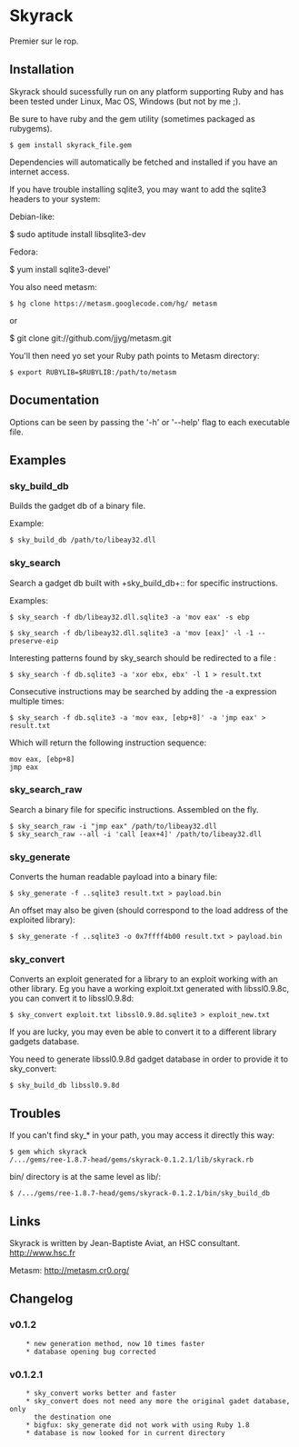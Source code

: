 # Skyrack

Premier sur le rop.

## Installation

Skyrack should sucessfully run on any platform supporting Ruby and has been
tested under Linux, Mac OS, Windows (but not by me ;).

Be sure to have ruby and the gem utility (sometimes packaged as rubygems).

    $ gem install skyrack_file.gem

Dependencies will automatically be fetched and installed if you have an internet
access.

If you have trouble installing sqlite3, you may want to add the sqlite3 headers
to your system:

Debian-like:

   $ sudo aptitude install libsqlite3-dev

Fedora:

   $ yum install sqlite3-devel'


You also need metasm:

    $ hg clone https://metasm.googlecode.com/hg/ metasm

or

   $ git clone git://github.com/jjyg/metasm.git

You'll then need yo set your Ruby path points to Metasm directory:

    $ export RUBYLIB=$RUBYLIB:/path/to/metasm

## Documentation

Options can be seen by passing the '-h' or '--help' flag to each executable
file.

## Examples

### sky_build_db
Builds the gadget db of a binary file.

Example:

    $ sky_build_db /path/to/libeay32.dll

### sky_search
Search a gadget db built with +sky_build_db+:: for specific instructions.

Examples:

    $ sky_search -f db/libeay32.dll.sqlite3 -a 'mov eax' -s ebp

    $ sky_search -f db/libeay32.dll.sqlite3 -a 'mov [eax]' -l -1 --preserve-eip

Interesting patterns found by sky_search should be redirected to a file :

    $ sky_search -f db.sqlite3 -a 'xor ebx, ebx' -l 1 > result.txt

Consecutive instructions may be searched by adding the -a expression multiple
times:

    $ sky_search -f db.sqlite3 -a 'mov eax, [ebp+8]' -a 'jmp eax' > result.txt

Which will return the following instruction sequence:

```Assembly
mov eax, [ebp+8]
jmp eax
```


### sky_search_raw
Search a binary file for specific instructions. Assembled on the fly.

    $ sky_search_raw -i "jmp eax" /path/to/libeay32.dll
    $ sky_search_raw --all -i 'call [eax+4]' /path/to/libeay32.dll


### sky_generate

Converts the human readable payload into a binary file:

    $ sky_generate -f ..sqlite3 result.txt > payload.bin

An offset may also be given (should correspond to the load address of the
exploited library):

    $ sky_generate -f ..sqlite3 -o 0x7ffff4b00 result.txt > payload.bin

### sky_convert

Converts an exploit generated for a library to an exploit working with an other
library. Eg you have a working exploit.txt generated with libssl0.9.8c, you can
convert it to libssl0.9.8d:

    $ sky_convert exploit.txt libssl0.9.8d.sqlite3 > exploit_new.txt

If you are lucky, you may even be able to convert it to a different library
gadgets database.

You need to generate libssl0.9.8d gadget database in order to provide it to
sky_convert:

    $ sky_build_db libssl0.9.8d

## Troubles

If you can't find sky_* in your path, you may access it directly this way:

    $ gem which skyrack
    /.../gems/ree-1.8.7-head/gems/skyrack-0.1.2.1/lib/skyrack.rb

bin/ directory is at the same level as lib/:

    $ /.../gems/ree-1.8.7-head/gems/skyrack-0.1.2.1/bin/sky_build_db

## Links

Skyrack is written by Jean-Baptiste Aviat, an HSC consultant.
http://www.hsc.fr

Metasm: http://metasm.cr0.org/


## Changelog

### v0.1.2
        * new generation method, now 10 times faster
        * database opening bug corrected

### v0.1.2.1
        * sky_convert works better and faster
        * sky_convert does not need any more the original gadet database, only
          the destination one
        * bigfux: sky_generate did not work with using Ruby 1.8
        * database is now looked for in current directory

